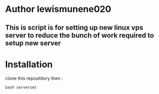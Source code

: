  # Author  lewismunene020

 ## This is script  is for setting  up new  linux vps server  to reduce the  bunch of work required to  setup new server

# Installation
clone  this reposititory then  :

```
bash serverset

```


